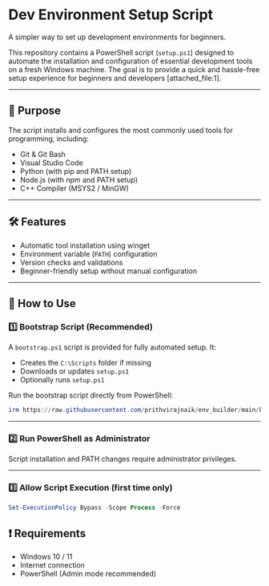 # Dev Environment Setup Script

A simpler way to set up development environments for beginners.

This repository contains a PowerShell script (`setup.ps1`) designed to automate the installation and configuration of essential development tools on a fresh Windows machine. The goal is to provide a quick and hassle-free setup experience for beginners and developers [attached_file:1].

---

## 🚀 Purpose

The script installs and configures the most commonly used tools for programming, including:

- Git & Git Bash
- Visual Studio Code
- Python (with pip and PATH setup)
- Node.js (with npm and PATH setup)
- C++ Compiler (MSYS2 / MinGW)

---

## 🛠 Features

- Automatic tool installation using winget
- Environment variable (`PATH`) configuration
- Version checks and validations
- Beginner-friendly setup without manual configuration

---

## 📄 How to Use

### 1️⃣ Bootstrap Script (Recommended)

A `bootstrap.ps1` script is provided for fully automated setup. It:

- Creates the `C:\Scripts` folder if missing
- Downloads or updates `setup.ps1`
- Optionally runs `setup.ps1`

Run the bootstrap script directly from PowerShell:
```powershell
irm https://raw.githubusercontent.com/prithvirajnaik/env_builder/main/bootstrap.ps1 | iex
```

---

### 2️⃣ Run PowerShell as Administrator

Script installation and PATH changes require administrator privileges.

---

### 3️⃣ Allow Script Execution (first time only)
```powershell
Set-ExecutionPolicy Bypass -Scope Process -Force
```

## ❗ Requirements

* Windows 10 / 11
* Internet connection
* PowerShell (Admin mode recommended)



